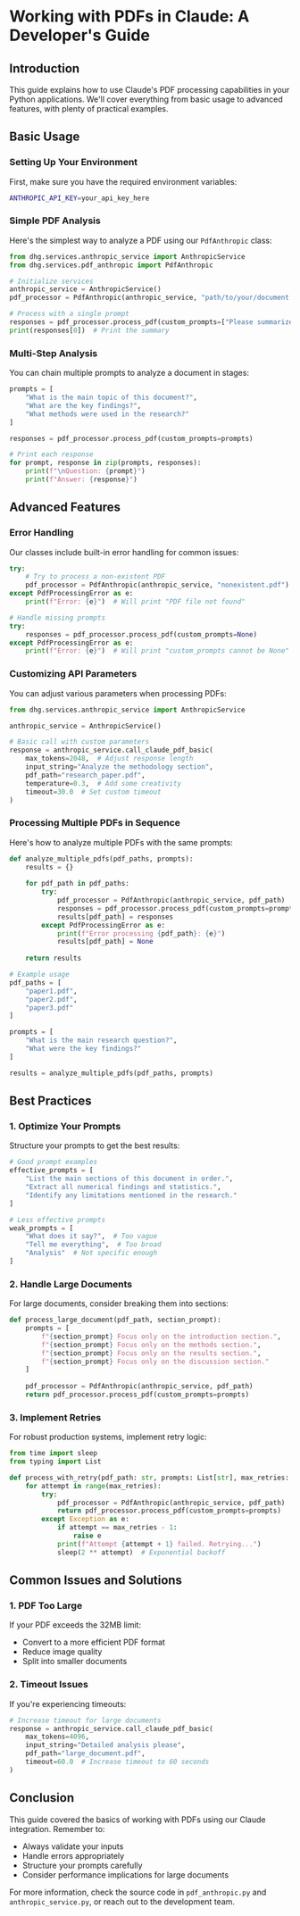 # Working with PDFs in Claude: A Developer's Guide

## Introduction
This guide explains how to use Claude's PDF processing capabilities in your Python applications. We'll cover everything from basic usage to advanced features, with plenty of practical examples.

## Basic Usage

### Setting Up Your Environment
First, make sure you have the required environment variables:

```bash
ANTHROPIC_API_KEY=your_api_key_here
```

### Simple PDF Analysis
Here's the simplest way to analyze a PDF using our `PdfAnthropic` class:

```python
from dhg.services.anthropic_service import AnthropicService
from dhg.services.pdf_anthropic import PdfAnthropic

# Initialize services
anthropic_service = AnthropicService()
pdf_processor = PdfAnthropic(anthropic_service, "path/to/your/document.pdf")

# Process with a single prompt
responses = pdf_processor.process_pdf(custom_prompts=["Please summarize this document."])
print(responses[0])  # Print the summary
```

### Multi-Step Analysis
You can chain multiple prompts to analyze a document in stages:

```python
prompts = [
    "What is the main topic of this document?",
    "What are the key findings?",
    "What methods were used in the research?"
]

responses = pdf_processor.process_pdf(custom_prompts=prompts)

# Print each response
for prompt, response in zip(prompts, responses):
    print(f"\nQuestion: {prompt}")
    print(f"Answer: {response}")
```

## Advanced Features

### Error Handling
Our classes include built-in error handling for common issues:

```python
try:
    # Try to process a non-existent PDF
    pdf_processor = PdfAnthropic(anthropic_service, "nonexistent.pdf")
except PdfProcessingError as e:
    print(f"Error: {e}")  # Will print "PDF file not found"

# Handle missing prompts
try:
    responses = pdf_processor.process_pdf(custom_prompts=None)
except PdfProcessingError as e:
    print(f"Error: {e}")  # Will print "custom_prompts cannot be None"
```

### Customizing API Parameters
You can adjust various parameters when processing PDFs:

```python
from dhg.services.anthropic_service import AnthropicService

anthropic_service = AnthropicService()

# Basic call with custom parameters
response = anthropic_service.call_claude_pdf_basic(
    max_tokens=2048,  # Adjust response length
    input_string="Analyze the methodology section",
    pdf_path="research_paper.pdf",
    temperature=0.3,  # Add some creativity
    timeout=30.0  # Set custom timeout
)
```

### Processing Multiple PDFs in Sequence
Here's how to analyze multiple PDFs with the same prompts:

```python
def analyze_multiple_pdfs(pdf_paths, prompts):
    results = {}
    
    for pdf_path in pdf_paths:
        try:
            pdf_processor = PdfAnthropic(anthropic_service, pdf_path)
            responses = pdf_processor.process_pdf(custom_prompts=prompts)
            results[pdf_path] = responses
        except PdfProcessingError as e:
            print(f"Error processing {pdf_path}: {e}")
            results[pdf_path] = None
    
    return results

# Example usage
pdf_paths = [
    "paper1.pdf",
    "paper2.pdf",
    "paper3.pdf"
]

prompts = [
    "What is the main research question?",
    "What were the key findings?"
]

results = analyze_multiple_pdfs(pdf_paths, prompts)
```

## Best Practices

### 1. Optimize Your Prompts
Structure your prompts to get the best results:

```python
# Good prompt examples
effective_prompts = [
    "List the main sections of this document in order.",
    "Extract all numerical findings and statistics.",
    "Identify any limitations mentioned in the research."
]

# Less effective prompts
weak_prompts = [
    "What does it say?",  # Too vague
    "Tell me everything",  # Too broad
    "Analysis"  # Not specific enough
]
```

### 2. Handle Large Documents
For large documents, consider breaking them into sections:

```python
def process_large_document(pdf_path, section_prompt):
    prompts = [
        f"{section_prompt} Focus only on the introduction section.",
        f"{section_prompt} Focus only on the methods section.",
        f"{section_prompt} Focus only on the results section.",
        f"{section_prompt} Focus only on the discussion section."
    ]
    
    pdf_processor = PdfAnthropic(anthropic_service, pdf_path)
    return pdf_processor.process_pdf(custom_prompts=prompts)
```

### 3. Implement Retries
For robust production systems, implement retry logic:

```python
from time import sleep
from typing import List

def process_with_retry(pdf_path: str, prompts: List[str], max_retries: int = 3) -> List[str]:
    for attempt in range(max_retries):
        try:
            pdf_processor = PdfAnthropic(anthropic_service, pdf_path)
            return pdf_processor.process_pdf(custom_prompts=prompts)
        except Exception as e:
            if attempt == max_retries - 1:
                raise e
            print(f"Attempt {attempt + 1} failed. Retrying...")
            sleep(2 ** attempt)  # Exponential backoff
```

## Common Issues and Solutions

### 1. PDF Too Large
If your PDF exceeds the 32MB limit:
- Convert to a more efficient PDF format
- Reduce image quality
- Split into smaller documents

### 2. Timeout Issues
If you're experiencing timeouts:
```python
# Increase timeout for large documents
response = anthropic_service.call_claude_pdf_basic(
    max_tokens=4096,
    input_string="Detailed analysis please",
    pdf_path="large_document.pdf",
    timeout=60.0  # Increase timeout to 60 seconds
)
```

## Conclusion
This guide covered the basics of working with PDFs using our Claude integration. Remember to:
- Always validate your inputs
- Handle errors appropriately
- Structure your prompts carefully
- Consider performance implications for large documents

For more information, check the source code in `pdf_anthropic.py` and `anthropic_service.py`, or reach out to the development team.
